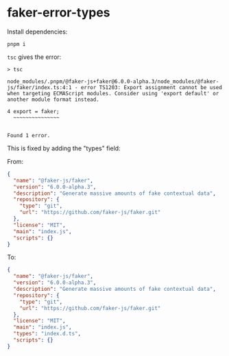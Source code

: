 # faker-error-types

Install dependencies:

```
pnpm i
```

`tsc` gives the error:

```
> tsc

node_modules/.pnpm/@faker-js+faker@6.0.0-alpha.3/node_modules/@faker-js/faker/index.ts:4:1 - error TS1203: Export assignment cannot be used when targeting ECMAScript modules. Consider using 'export default' or another module format instead.

4 export = faker;
  ~~~~~~~~~~~~~~~


Found 1 error.
```

This is fixed by adding the "types" field:

From:

```json
{
  "name": "@faker-js/faker",
  "version": "6.0.0-alpha.3",
  "description": "Generate massive amounts of fake contextual data",
  "repository": {
    "type": "git",
    "url": "https://github.com/faker-js/faker.git"
  },
  "license": "MIT",
  "main": "index.js",
  "scripts": {}
}
```

To:

```json
{
  "name": "@faker-js/faker",
  "version": "6.0.0-alpha.3",
  "description": "Generate massive amounts of fake contextual data",
  "repository": {
    "type": "git",
    "url": "https://github.com/faker-js/faker.git"
  },
  "license": "MIT",
  "main": "index.js",
  "types": "index.d.ts",
  "scripts": {}
}
```
